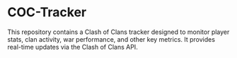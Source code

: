 # COC-Tracker
This repository contains a Clash of Clans tracker designed to monitor player stats, clan activity, war performance, and other key metrics. It provides real-time updates via the Clash of Clans API.
